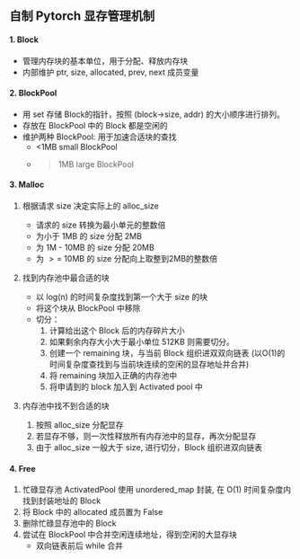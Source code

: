 ## 自制 Pytorch 显存管理机制

#### 1. Block
- 管理内存块的基本单位，用于分配、释放内存块
- 内部维护 ptr, size, allocated, prev, next 成员变量

#### 2. BlockPool
- 用 set 存储 Block的指针，按照 (block->size, addr) 的大小顺序进行排列。
- 存放在 BlockPool 中的 Block 都是空闲的
- 维护两种 BlockPool: 用于加速合适块的查找
    - <1MB small BlockPool
    - >1MB large BlockPool

#### 3. Malloc
1. 根据请求 size 决定实际上的 alloc_size
    - 请求的 size 转换为最小单元的整数倍
    - 为小于 1MB 的 size 分配 2MB
    - 为 1M - 10MB 的 size 分配 20MB
    - 为 $>=$ 10MB 的 size 分配向上取整到2MB的整数倍 

2. 找到内存池中最合适的块
    - 以 log(n) 的时间复杂度找到第一个大于 size 的块
    - 将这个块从 BlockPool 中移除
    - 切分：
        1. 计算给出这个 Block 后的内存碎片大小
        2. 如果剩余内存大小大于最小单位 512KB 则需要切分。
        3. 创建一个 remaining 块，与当前 Block 组织进双双向链表 (以O(1)的时间复杂度查找到与当前块连续的空闲的显存地址并合并)
        4. 将 remaining 块加入正确的内存池中
        5. 将申请到的 block 加入到 Activated pool 中
    
3. 内存池中找不到合适的块
    1. 按照 alloc_size 分配显存
    2. 若显存不够，则一次性释放所有内存池中的显存，再次分配显存
    3. 由于 alloc_size 一般大于 size, 进行切分，Block 组织进双向链表

#### 4. Free
1. 忙碌显存池 ActivatedPool 使用 unordered_map 封装, 在 O(1) 时间复杂度内找到封装地址的 Block
2. 将 Block 中的 allocated 成员置为 False
3. 删除忙碌显存池中的 Block
4. 尝试在 BlockPool 中合并空闲连续地址，得到空闲的大显存块
    - 双向链表前后 while 合并
